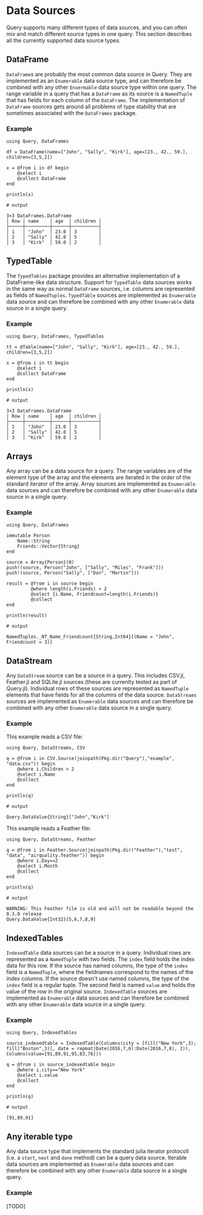 # Data Sources

Query supports many different types of data sources, and you can often mix and match different source types in one query. This section describes all the currently supported data source types.

## DataFrame

`DataFrame`s are probably the most common data source in Query. They are implemented as an `Enumerable` data source type, and can therefore be combined with any other `Enuermable` data source type within one query. The range variable in a query that has a `DataFrame` as its source is a `NamedTuple` that has fields for each column of the `DataFrame`. The implementation of `DataFrame` sources gets around all problems of type stability that are sometimes associated with the `DataFrames` package.

### Example

```jldoctest
using Query, DataFrames

df = DataFrame(name=["John", "Sally", "Kirk"], age=[23., 42., 59.], children=[3,5,2])

x = @from i in df begin
    @select i
    @collect DataFrame
end

println(x)

# output

3×3 DataFrames.DataFrame
│ Row │ name    │ age  │ children │
├─────┼─────────┼──────┼──────────┤
│ 1   │ "John"  │ 23.0 │ 3        │
│ 2   │ "Sally" │ 42.0 │ 5        │
│ 3   │ "Kirk"  │ 59.0 │ 2        │
```

## TypedTable

The `TypedTables` package provides an alternative implementation of a DataFrame-like data structure. Support for `TypedTable` data sources works in the same way as normal `DataFrame` sources, i.e. columns are represented as fields of `NamedTuples`. `TypedTable` sources are implemented as  `Enumerable` data source and can therefore be combined with any other `Enumerable` data source in a single query.

### Example

```jldoctest
using Query, DataFrames, TypedTables

tt = @Table(name=["John", "Sally", "Kirk"], age=[23., 42., 59.], children=[3,5,2])

x = @from i in tt begin
    @select i
    @collect DataFrame
end

println(x)

# output

3×3 DataFrames.DataFrame
│ Row │ name    │ age  │ children │
├─────┼─────────┼──────┼──────────┤
│ 1   │ "John"  │ 23.0 │ 3        │
│ 2   │ "Sally" │ 42.0 │ 5        │
│ 3   │ "Kirk"  │ 59.0 │ 2        │
```

## Arrays

Any array can be a data source for a query. The range variables are of the element type of the array and the elements are iterated in the order of the standard iterator of the array. Array sources are implemented as `Enumerable` data sources and can therefore be combined with any other `Enumerable` data source in a single query.

### Example

```jldoctest
using Query, DataFrames

immutable Person
    Name::String
    Friends::Vector{String}
end

source = Array{Person}(0)
push!(source, Person("John", ["Sally", "Miles", "Frank"]))
push!(source, Person("Sally", ["Don", "Martin"]))

result = @from i in source begin
         @where length(i.Friends) > 2
         @select {i.Name, Friendcount=length(i.Friends)}
         @collect
end

println(result)

# output

NamedTuples._NT_Name_Friendcount{String,Int64}[(Name = "John", Friendcount = 3)]
```

## DataStream

Any `DataStream` source can be a source in a query. This includes CSV.jl, Feather.jl and SQLite.jl sources (these are currenlty tested as part of Query.jl). Individual rows of these sources are represented as `NamedTuple` elements that have fields for all the columns of the data source. `DataStreams` sources are implemented as `Enumerable` data sources and can therefore be combined with any other `Enumerable` data source in a single query.

### Example

This example reads a CSV file:

```jldoctest
using Query, DataStreams, CSV

q = @from i in CSV.Source(joinpath(Pkg.dir("Query"),"example", "data.csv")) begin
    @where i.Children > 2
    @select i.Name
    @collect
end

println(q)

# output

Query.DataValue{String}["John","Kirk"]
```

This example reads a Feather file:

```jldoctest
using Query, DataStreams, Feather

q = @from i in Feather.Source(joinpath(Pkg.dir("Feather"),"test", "data", "airquality.feather")) begin
    @where i.Day==2
    @select i.Month
    @collect
end

println(q)

# output

WARNING: This Feather file is old and will not be readable beyond the 0.3.0 release
Query.DataValue{Int32}[5,6,7,8,9]
```

## IndexedTables

`IndexedTable` data sources can be a source in a query. Individual rows are represented as a `NamedTuple` with two fields. The `index` field holds the index data for this row. If the source has named columns, the type of the `index` field is a `NamedTuple`, where the fieldnames correspond to the names of the index columns. If the source doesn't use named columns, the type of the `index` field is a regular tuple. The second field is named `value` and holds the value of the row in the original source. `IndexedTable` sources are implemented as `Enumerable` data sources and can therefore be combined with any other `Enumerable` data source in a single query.

### Example

```jldoctest
using Query, IndexedTables

source_indexedtable = IndexedTable(Columns(city = [fill("New York",3); fill("Boston",3)], date = repmat(Date(2016,7,6):Date(2016,7,8), 2)), Columns(value=[91,89,91,95,83,76]))

q = @from i in source_indexedtable begin
    @where i.city=="New York"
    @select i.value
    @collect
end

println(q)

# output

[91,89,91]
```

## Any iterable type

Any data source type that implements the standard julia iterator protocoll (i.e. a `start`, `next` and `done` method) can be a query data source. Iterable data sources are implemented as `Enumerable` data sources and can therefore be combined with any other `Enumerable` data source in a single query.

### Example

[TODO]
